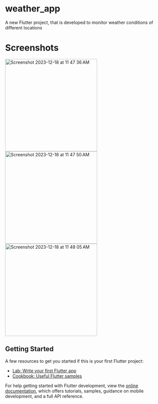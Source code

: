 # weather_app

A new Flutter project, that is developed to monitor weather conditions of different locations

# Screenshots
<img width="297" alt="Screenshot 2023-12-18 at 11 47 36 AM" src="https://github.com/ReviveElixr/sky_sync/assets/91935124/97905d31-1940-420c-b46b-e586f9fcf946">
<img width="297" alt="Screenshot 2023-12-18 at 11 47 50 AM" src="https://github.com/ReviveElixr/sky_sync/assets/91935124/4083f86a-c1f8-445a-957f-c97174902b49">
<img width="297" alt="Screenshot 2023-12-18 at 11 48 05 AM" src="https://github.com/ReviveElixr/sky_sync/assets/91935124/52c2bb96-f3cc-4ad8-be67-31b98fb9f130">


## Getting Started

A few resources to get you started if this is your first Flutter project:

- [Lab: Write your first Flutter app](https://docs.flutter.dev/get-started/codelab)
- [Cookbook: Useful Flutter samples](https://docs.flutter.dev/cookbook)

For help getting started with Flutter development, view the
[online documentation](https://docs.flutter.dev/), which offers tutorials,
samples, guidance on mobile development, and a full API reference.
